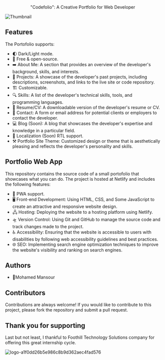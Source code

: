 <p align="center">"Codefolio": A Creative Portfolio for Web Developer</p>

![Thumbnail](https://user-images.githubusercontent.com/72463762/229240146-78eb3907-bbb4-41f0-bdea-f7130500d622.jpg)

Features
---
The Portofolio supports:
* 🌓 Dark/Light mode.
* 💯 Free & open-source.
* ➡️ About Me: A section that provides an overview of the developer's background, skills, and interests.
* 💾 Projects: A showcase of the developer's past projects, including descriptions, screenshots, and links to the live site or code repository.
* 🏗️ Customizable.
* 🔍 Skills: A list of the developer's technical skills, tools, and programming languages.
* 📘 Resume/CV: A downloadable version of the developer's resume or CV.
* 💬 Contact: A form or email address for potential clients or employers to contact the developer.
* 💻 Blog (Soon): A blog that showcases the developer's expertise and knowledge in a particular field.
* 👅 Localization (Soon) RTL support.
* ⚒️ Portfolio Site Theme: Customized design or theme that is aesthetically pleasing and reflects the developer's personality and skills.

Portfolio Web App
---
This repository contains the source code of a small portofolio that showcases what you can do. The project is hosted at Netlify and includes the following features:
* 📡 PWA support.
* 🖥️ Front-end Development: Using HTML, CSS, and Some JavaScript to create an attractive and responsive website design.
* 🖧 Hosting: Deploying the website to a hosting platform using Netlify.
* 🛸 Version Control: Using Git and GitHub to manage the source code and track changes made to the project.
* ♿ Accessibility: Ensuring that the website is accessible to users with disabilities by following web accessibility guidelines and best practices.
* 🌐 SEO: Implementing search engine optimization techniques to improve the website's visibility and ranking on search engines.

Authors
---
* 🥷Mohamed Mansour

Contributors
---
Contributions are always welcome! If you would like to contribute to this project, please fork the repository and submit a pull request.

Thank you for supporting
---
Last but not least, I thankful to Foothill Technology Solutions company for offering this great internship cycle.

![logo-a1f0dd26b5e986c8b9d362aec4fad576](https://user-images.githubusercontent.com/72463762/229240863-4b78be86-2d46-4e6b-aa59-844263e796ce.jpg)




